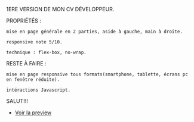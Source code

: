 1ERE VERSION DE MON CV DÉVELOPPEUR.



PROPRIÉTÉS : 


	mise en page générale en 2 parties, aside à gauche, main à droite.

	responsive note 5/10.

	technique : flex-box, no-wrap.




RESTE À FAIRE :


	mise en page responsive tous formats(smartphone, tablette, écrans pc en fenêtre réduite).

	intéractions Javascript.




SALUT!!!




* [Voir la preview](https://htmlpreview.github.io/?https://github.com/SeriousJack666/CV/blob/master/index.html)

